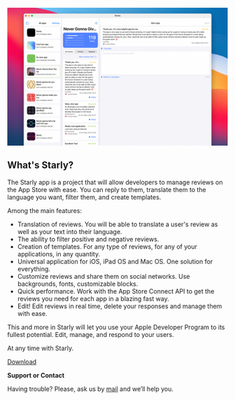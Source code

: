![Image](images/Artboard.jpg)
## What's Starly?

The Starly app is a project that will allow developers to manage reviews on the App Store with ease. You can reply to them, translate them to the language you want, filter them, and create templates.

Among the main features:
- Translation of reviews. You will be able to translate a user's review as well as your text into their language.
- The ability to filter positive and negative reviews.
- Creation of templates. For any type of reviews, for any of your applications, in any quantity.
- Universal application for iOS, iPad OS and Mac OS. One solution for everything.
- Customize reviews and share them on social networks. Use backgrounds, fonts, customizable blocks.
- Quick performance. Work with the App Store Connect API to get the reviews you need for each app in a blazing fast way.
- Edit! Edit reviews in real time, delete your responses and manage them with ease.

This and more in Starly will let you use your Apple Developer Program to its fullest potential. Edit, manage, and respond to your users.

At any time with Starly.

[Download](https://appstoreconnect.apple.com/apps/1644699015)

**Support or Contact**

Having trouble? Please, ask us by [mail](mailto:viktorianecc@gmail.com) and we’ll help you.
